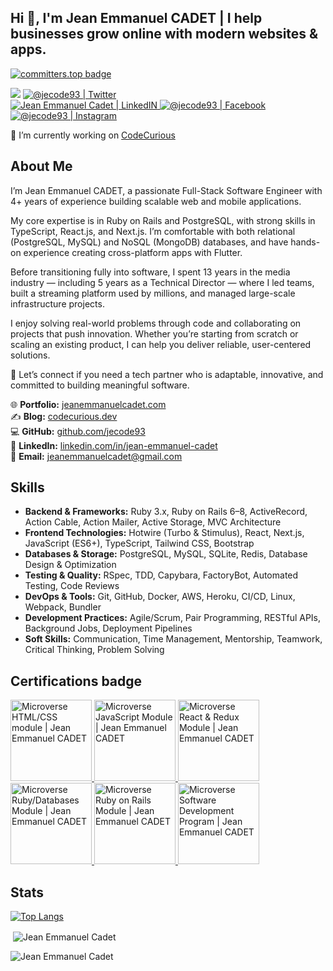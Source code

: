 ## Hi 👋, I'm **Jean Emmanuel CADET** | I help businesses grow online with modern websites & apps.

[![committers.top badge](https://user-badge.committers.top/haiti_private/jecode93.svg)](https://user-badge.committers.top/haiti_private/jecode93)

<p align="center">

![](https://komarev.com/ghpvc/?username=jecode93&color=blueviolet&label=Profile+Views)
<a href="https://twitter.com/@jecode93">
<img alt="@jecode93 | Twitter" src="https://img.shields.io/badge/twitter-%231DA1F2.svg?&style=for-the-badge&logo=twitter&logoColor=white" />
</a>  
<a href="https://www.linkedin.com/in/jean-emmanuel-cadet/">
<img alt="Jean Emmanuel Cadet | LinkedIN"  src="https://img.shields.io/badge/linkedin-%230077B5.svg?&style=for-the-badge&logo=linkedin&logoColor=white" />
</a>
<a href="https://www.facebook.com/jecode93/">
<img  alt="@jecode93 | Facebook" src="https://img.shields.io/badge/facebook-%231877F2.svg?&style=for-the-badge&logo=facebook&logoColor=white" />
</a>
<a href="https://www.instagram.com/jecode93">
<img alt="@jecode93 | Instagram"  src="https://img.shields.io/badge/instagram-%23E4405F.svg?&style=for-the-badge&logo=instagram&logoColor=white" />
</a>
</p>

🔭 I’m currently working on [CodeCurious](https://codecurious.dev)

## About Me

I’m Jean Emmanuel CADET, a passionate Full-Stack Software Engineer with 4+ years of experience building scalable web and mobile applications.

My core expertise is in Ruby on Rails and PostgreSQL, with strong skills in TypeScript, React.js, and Next.js. I’m comfortable with both relational (PostgreSQL, MySQL) and NoSQL (MongoDB) databases, and have hands-on experience creating cross-platform apps with Flutter.

Before transitioning fully into software, I spent 13 years in the media industry — including 5 years as a Technical Director — where I led teams, built a streaming platform used by millions, and managed large-scale infrastructure projects.

I enjoy solving real-world problems through code and collaborating on projects that push innovation. Whether you’re starting from scratch or scaling an existing product, I can help you deliver reliable, user-centered solutions.

💼 Let’s connect if you need a tech partner who is adaptable, innovative, and committed to building meaningful software.

🌐 **Portfolio:** [jeanemmanuelcadet.com](https://jeanemmanuelcadet.com)</br>
✍️ **Blog:** [codecurious.dev](https://codecurious.dev)</br>
💻 **GitHub:** [github.com/jecode93](https://github.com/jecode93)</br>
🔗 **LinkedIn:** [linkedin.com/in/jean-emmanuel-cadet](https://linkedin.com/in/jean-emmanuel-cadet)</br>
📧 **Email:** [jeanemmanuelcadet@gmail.com](mailto:jeanemmanuelcadet@gmail.com)</br>


## Skills

- **Backend & Frameworks:** Ruby 3.x, Ruby on Rails 6–8, ActiveRecord, Action Cable, Action Mailer, Active Storage, MVC Architecture
- **Frontend Technologies:** Hotwire (Turbo & Stimulus), React, Next.js, JavaScript (ES6+), TypeScript, Tailwind CSS, Bootstrap
- **Databases & Storage:** PostgreSQL, MySQL, SQLite, Redis, Database Design & Optimization
- **Testing & Quality:** RSpec, TDD, Capybara, FactoryBot, Automated Testing, Code Reviews
- **DevOps & Tools:** Git, GitHub, Docker, AWS, Heroku, CI/CD, Linux, Webpack, Bundler 
- **Development Practices:** Agile/Scrum, Pair Programming, RESTful APIs, Background Jobs, Deployment Pipelines
- **Soft Skills:** Communication, Time Management, Mentorship, Teamwork, Critical Thinking, Problem Solving


## Certifications badge

<a target="_blank" href="https://www.credential.net/01dc7484-1068-4452-922c-2bb049b5ea8e">
  <img alt="Microverse HTML/CSS module | Jean Emmanuel CADET" src="https://api.accredible.com/v1/frontend/credential_website_embed_image/badge/76794301" width="130" />
</a>

<a target="_blank" href="https://www.credential.net/46b8e5cc-6cce-4946-abff-d3b39804b4e6">
  <img alt="Microverse JavaScript Module | Jean Emmanuel CADET" src="https://api.accredible.com/v1/frontend/credential_website_embed_image/badge/79285953" width="130" />
</a>

<a target="_blank" href="https://www.credential.net/9916a48f-7909-4b0f-a59b-d1b3c1e2e9dc">
  <img alt="Microverse React & Redux Module | Jean Emmanuel CADET" src="https://api.accredible.com/v1/frontend/credential_website_embed_image/badge/81665793" width="130" />
</a>

<a target="_blank" href="https://www.credential.net/c9457cb0-4868-4ad0-a727-92f69f3e5c08">
  <img alt="Microverse Ruby/Databases Module | Jean Emmanuel CADET" src="https://api.accredible.com/v1/frontend/credential_website_embed_image/badge/84900314" width="130" />
</a>

<a target="_blank" href="https://www.credential.net/afad83ea-b469-41ee-9da3-135f768935cb">
  <img alt="Microverse Ruby on Rails Module | Jean Emmanuel CADET" src="https://api.accredible.com/v1/frontend/credential_website_embed_image/badge/87934833" width="130" />
</a>

<a target="_blank" href="https://www.credential.net/fdf1e734-cdba-49ef-9414-870a77bcc6ad">
  <img alt="Microverse Software Development Program | Jean Emmanuel CADET" src="https://api.accredible.com/v1/frontend/credential_website_embed_image/badge/89845247" width="130" />
</a>


## Stats

[![Top Langs](https://github-readme-stats.vercel.app/api/top-langs/?username=jecode93&langs_count=8&layout=compact)](https://github.com/jecode93/github-readme-stats)
<p>&nbsp;<img align="center" src="https://github-readme-stats.vercel.app/api?username=jecode93&show_icons=true&locale=en" alt="Jean Emmanuel Cadet" /></p>
<p><img align="center" src="https://github-readme-streak-stats.herokuapp.com/?user=jecode93&" alt="Jean Emmanuel Cadet" /></p>
